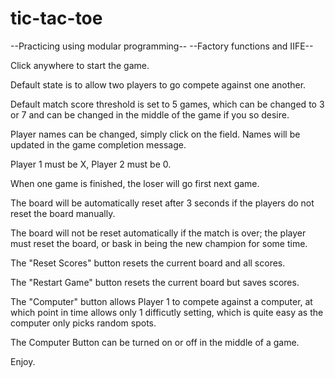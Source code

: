 # tic-tac-toe

--Practicing using modular programming--
--Factory functions and IIFE--

Click anywhere to start the game.

Default state is to allow two players to go compete against one another.

Default match score threshold is set to 5 games, which can be changed to 3 or 7 and can be changed in the middle of the game if you so desire.

Player names can be changed, simply click on the field. Names will be updated in the game completion message.

Player 1 must be X, Player 2 must be 0.

When one game is finished, the loser will go first next game.

The board will be automatically reset after 3 seconds if the players do not reset the board manually.

The board will not be reset automatically if the match is over; the player must reset the board, or bask in being the new champion for some time.

The "Reset Scores" button resets the current board and all scores.

The "Restart Game" button resets the current board but saves scores.

The "Computer" button allows Player 1 to compete against a computer, at which point in time allows only 1 difficutly setting, which is quite easy as the computer only picks random spots.

The Computer Button can be turned on or off in the middle of a game.

Enjoy.
